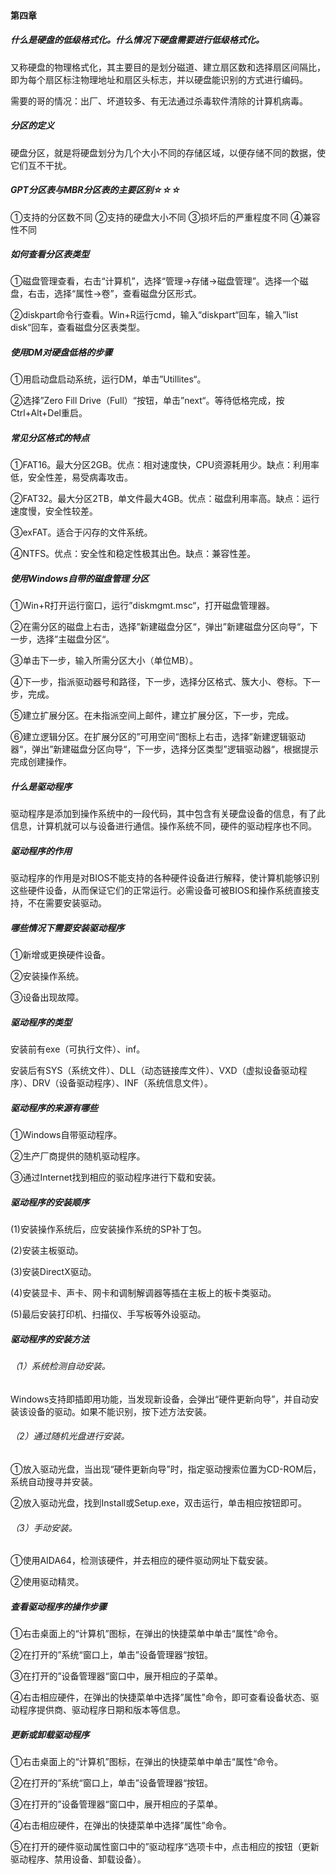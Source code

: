 #### 第四章


##### 什么是硬盘的低级格式化。什么情况下硬盘需要进行低级格式化。

又称硬盘的物理格式化，其主要目的是划分磁道、建立扇区数和选择扇区间隔比，即为每个扇区标注物理地址和扇区头标志，并以硬盘能识别的方式进行编码。

需要的哥的情况：出厂、坏道较多、有无法通过杀毒软件清除的计算机病毒。

##### 分区的定义

硬盘分区，就是将硬盘划分为几个大小不同的存储区域，以便存储不同的数据，使它们互不干扰。

##### GPT分区表与MBR分区表的主要区别☆☆☆

①支持的分区数不同   ②支持的硬盘大小不同   ③损坏后的严重程度不同   ④兼容性不同

##### 如何查看分区表类型

①磁盘管理查看，右击“计算机”，选择“管理→存储→磁盘管理”。选择一个磁盘，右击，选择“属性→卷”，查看磁盘分区形式。

②diskpart命令行查看。Win+R运行cmd，输入“diskpart“回车，输入”list disk“回车，查看磁盘分区表类型。

##### 使用DM对硬盘低格的步骤

①用启动盘启动系统，运行DM，单击”Utillites“。

②选择”Zero Fill Drive（Full）“按钮，单击”next“。等待低格完成，按Ctrl+Alt+Del重启。

##### 常见分区格式的特点

①FAT16。最大分区2GB。优点：相对速度快，CPU资源耗用少。缺点：利用率低，安全性差，易受病毒攻击。

②FAT32。最大分区2TB，单文件最大4GB。优点：磁盘利用率高。缺点：运行速度慢，安全性较差。

③exFAT。适合于闪存的文件系统。

④NTFS。优点：安全性和稳定性极其出色。缺点：兼容性差。

##### 使用Windows自带的磁盘管理 分区

①Win+R打开运行窗口，运行”diskmgmt.msc“，打开磁盘管理器。

②在需分区的磁盘上右击，选择”新建磁盘分区“，弹出”新建磁盘分区向导“，下一步，选择”主磁盘分区“。

③单击下一步，输入所需分区大小（单位MB）。

④下一步，指派驱动器号和路径，下一步，选择分区格式、簇大小、卷标。下一步，完成。

⑤建立扩展分区。在未指派空间上邮件，建立扩展分区，下一步，完成。

⑥建立逻辑分区。在扩展分区的”可用空间“图标上右击，选择”新建逻辑驱动器“，弹出”新建磁盘分区向导“，下一步，选择分区类型”逻辑驱动器“，根据提示完成创建操作。

##### 什么是驱动程序

驱动程序是添加到操作系统中的一段代码，其中包含有关硬盘设备的信息，有了此信息，计算机就可以与设备进行通信。操作系统不同，硬件的驱动程序也不同。

##### 驱动程序的作用

驱动程序的作用是对BIOS不能支持的各种硬件设备进行解释，使计算机能够识别这些硬件设备，从而保证它们的正常运行。必需设备可被BIOS和操作系统直接支持，不在需要安装驱动。

##### 哪些情况下需要安装驱动程序

①新增或更换硬件设备。

②安装操作系统。

③设备出现故障。

##### 驱动程序的类型

安装前有exe（可执行文件）、inf。

安装后有SYS（系统文件）、DLL（动态链接库文件）、VXD（虚拟设备驱动程序）、DRV（设备驱动程序）、INF（系统信息文件）。

##### 驱动程序的来源有哪些

①Windows自带驱动程序。

②生产厂商提供的随机驱动程序。

③通过Internet找到相应的驱动程序进行下载和安装。

##### 驱动程序的安装顺序

(1)安装操作系统后，应安装操作系统的SP补丁包。

(2)安装主板驱动。

(3)安装DirectX驱动。

(4)安装显卡、声卡、网卡和调制解调器等插在主板上的板卡类驱动。

(5)最后安装打印机、扫描仪、手写板等外设驱动。

##### 驱动程序的安装方法

###### （1）系统检测自动安装。

Windows支持即插即用功能，当发现新设备，会弹出“硬件更新向导”，并自动安装该设备的驱动。如果不能识别，按下述方法安装。

###### （2）通过随机光盘进行安装。

①放入驱动光盘，当出现“硬件更新向导”时，指定驱动搜索位置为CD-ROM后，系统自动搜寻并安装。

②放入驱动光盘，找到Install或Setup.exe，双击运行，单击相应按钮即可。

###### （3）手动安装。

①使用AIDA64，检测该硬件，并去相应的硬件驱动网址下载安装。

②使用驱动精灵。

##### 查看驱动程序的操作步骤

①右击桌面上的“计算机”图标，在弹出的快捷菜单中单击“属性“命令。

②在打开的”系统“窗口上，单击”设备管理器“按钮。

③在打开的”设备管理器“窗口中，展开相应的子菜单。

④右击相应硬件，在弹出的快捷菜单中选择”属性”命令，即可查看设备状态、驱动程序提供商、驱动程序日期和版本等信息。

##### 更新或卸载驱动程序

①右击桌面上的“计算机”图标，在弹出的快捷菜单中单击“属性“命令。

②在打开的”系统“窗口上，单击”设备管理器“按钮。

③在打开的”设备管理器“窗口中，展开相应的子菜单。

④右击相应硬件，在弹出的快捷菜单中选择”属性”命令。

⑤在打开的硬件驱动属性窗口中的”驱动程序“选项卡中，点击相应的按钮（更新驱动程序、禁用设备、卸载设备）。